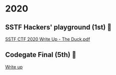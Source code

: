 # 2020

## SSTF Hackers' playground (1st) 👑

[SSTF CTF 2020 Write Up - The Duck.pdf](./SSTF%20CTF%202020%20Write%20Up%20-%20The%20Duck.pdf)

## Codegate Final (5th) 👑

[Write up](./2020/codegate-final/)
